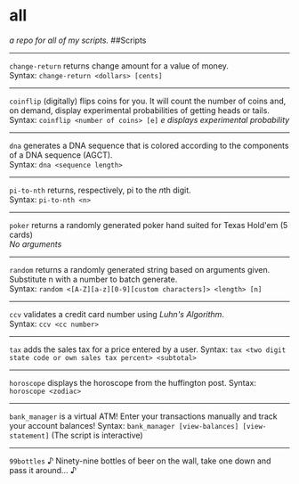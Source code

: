 # all
*a repo for all of my scripts.*
##Scripts 
***
 `change-return` returns change amount for a value of money.  
 Syntax: `change-return <dollars> [cents]`
 ***
 `coinflip` (digitally) flips coins for you. It will count the number of coins and, on demand, display experimental probabilities of getting heads or tails.  
 Syntax: `coinflip <number of coins> [e]` *e displays experimental probability*
 ***
 `dna` generates a DNA sequence that is colored according to the components of a DNA sequence (AGCT).  
 Syntax: `dna <sequence length>`
 ***
 `pi-to-nth` returns, respectively, pi to the *n*th digit.  
 Syntax: `pi-to-nth <n>`
 ***
 `poker` returns a randomly generated poker hand suited for Texas Hold'em (5 cards)  
 *No arguments*
 ***
 `random` returns a randomly generated string based on arguments given. Substitute n with a number to batch generate.   
 Syntax: `random <[A-Z][a-z][0-9][custom characters]> <length> [n]`
 ***
 `ccv` validates a credit card number using *Luhn's Algorithm*.  
 Syntax: `ccv <cc number>`
 ***
 `tax` adds the sales tax for a price entered by a user.
 Syntax: `tax <two digit state code or own sales tax percent> <subtotal>`
 ***
 `horoscope` displays the horoscope from the huffington post.
 Syntax: `horoscope <zodiac>`
 ***
 `bank_manager` is a virtual ATM! Enter your transactions manually and track your account balances!
 Syntax: `bank_manager [view-balances] [view-statement]` (The script is interactive)
 ***
 `99bottles` ♪ Ninety-nine bottles of beer on the wall, take one down and pass it around… ♪